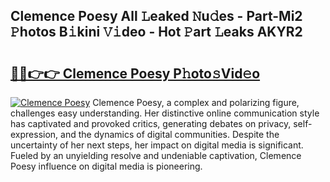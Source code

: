 ## Clemence Poesy All 𝙻eaked 𝙽u𝚍es - Part-Mi2 𝙿hotos B𝚒kini 𝚅𝚒deo - Hot 𝙿art 𝙻eaks AKYR2

# <h2><a href="http://ld0gzf1.urlbe.top/?page=Clemence+Poesy">🔗🔗👉👉 Clemence Poesy P𝚑oto𝚜Vid𝚎o</a></h2>

[![Clemence Poesy](https://i.imgur.com/eBuTRDB.gif)](http://ld0gzf1.urlbe.top/?page=Clemence+Poesy)
Clemence Poesy, a complex and polarizing figure, challenges easy understanding. Her distinctive online communication style has captivated and provoked critics, generating debates on privacy, self-expression, and the dynamics of digital communities. Despite the uncertainty of her next steps, her impact on digital media is significant. Fueled by an unyielding resolve and undeniable captivation, Clemence Poesy influence on digital media is pioneering.

